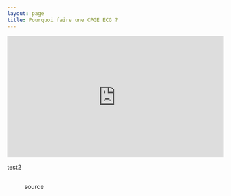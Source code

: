 ```yaml
---
layout: page
title: Pourquoi faire une CPGE ECG ?
---
```



<div style="position:relative;padding-bottom:56.25%;height:0;overflow:hidden;">
  <iframe style="width:100%;height:100%;position:absolute;left:0px;top:0px;overflow:hidden" frameborder="0" type="text/html" src="https://www.dailymotion.com/embed/video/x6vp1pu" width="100%" height="100%" allowfullscreen> </iframe>
</div>

test2

<div style="position:relative;padding-bottom:56.25%;height:0;overflow:hidden;">
  <figure>
  <iframe frameborder="0" src="https://www.dailymotion.com/embed/video/x6vp1pu" width="100%" height="100%" allowfullscreen> </iframe>
  <figcaption> source </figcaption>
  </figure>
</div>
